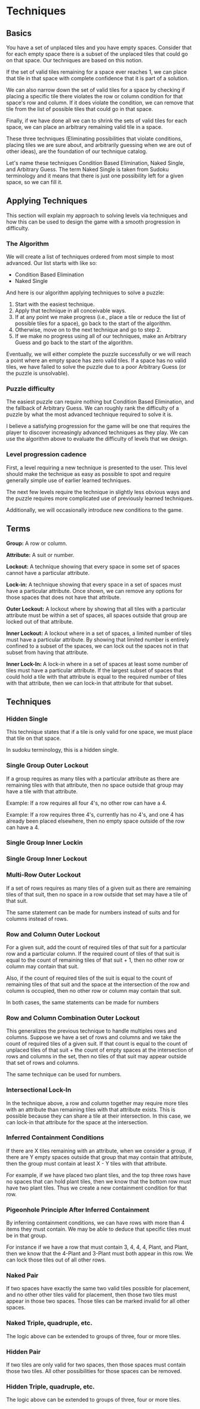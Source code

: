 # Techniques

## Basics

You have a set of unplaced tiles and you have empty spaces. Consider that for
each empty space there is a subset of the unplaced tiles that could go on that
space. Our techniques are based on this notion.

If the set of valid tiles remaining for a space ever reaches 1, we can place
that tile in that space with complete confidence that it is part of a solution.

We can also narrow down the set of valid tiles for a space by checking if
placing a specific tile there violates the row or column condition for that
space's row and column. If it does violate the condition, we can remove that
tile from the list of possible tiles that could go in that space.

Finally, if we have done all we can to shrink the sets of valid tiles for each
space, we can place an arbitrary remaining valid tile in a space.

These three techniques (Eliminating possibilities that violate conditions,
placing tiles we are sure about, and arbitrarily guessing when we are out of
other ideas), are the foundation of our technique catalog.

Let's name these techniques Condition Based Elimination, Naked Single, and
Arbitrary Guess. The term Naked Single is taken from Sudoku terminology and it
means that there is just one possibility left for a given space, so we can fill
it.

## Applying Techniques

This section will explain my approach to solving levels via techniques and how
this can be used to design the game with a smooth progression in difficulty.

### The Algorithm

We will create a list of techniques ordered from most simple to most advanced.
Our list starts with like so:
* Condition Based Elimination
* Naked Single

And here is our algorithm applying techniques to solve a puzzle:

1. Start with the easiest technique.
2. Apply that technique in all conceivable ways.
3. If at any point we make progress (i.e., place a tile or reduce the list of possible
tiles for a space), go back to the start of the algorithm.
4. Otherwise, move on to the next technique and go to step 2.
5. If we make no progress using all of our techniques, make an Arbitrary Guess
   and go back to the start of the algorithm.

Eventually, we will either complete the puzzle successfully or we will reach a
point where an empty space has zero valid tiles. If a space has no valid tiles,
we have failed to solve the puzzle due to a poor Arbitrary Guess (or the puzzle
is unsolvable).

### Puzzle difficulty

The easiest puzzle can require nothing but Condition Based Elimination, and the
fallback of Arbitrary Guess. We can roughly rank the difficulty of a puzzle by
what the most advanced technique required to solve it is.

I believe a satisfying progression for the game will be one that requires the
player to discover increasingly advanced techniques as they play. We can use the
algorithm above to evaluate the difficulty of levels that we design.

### Level progression cadence

First, a level requiring a new technique is presented to the user. This level
should make the technique as easy as possible to spot and require generally
simple use of earlier learned techniques.

The next few levels require the technique in slightly less obvious ways and
the puzzle requires more complicated use of previously learned techniques.

Additionally, we will occasionally introduce new conditions to the game.

## Terms

**Group:** A row or column.

**Attribute:** A suit or number.

**Lockout:** A technique showing that every space in some set of spaces cannot
have a particular attribute.

**Lock-in:** A technique showing that every space in a set of spaces must have a
particular attribute. Once shown, we can remove any options for those spaces
that does not have that attribute.

**Outer Lockout:** A lockout where by showing that all tiles with a
particular attribute must be within a set of spaces, all spaces outside that
group are locked out of that attribute.

**Inner Lockout:** A lockout where in a set of spaces, a limited number of tiles
must have a particular attribute. By showing that limited number is entirely
confined to a subset of the spaces, we can lock out the spaces not in that
subset from having that attribute.

**Inner Lock-In:** A lock-in where in a set of spaces at least some number of
tiles must have a particular attribute. If the largest subset of spaces that
could hold a tile with that attribute is equal to the required number of tiles
with that attribute, then we can lock-in that attribute for that subset.


## Techniques

### Hidden Single

This technique states that if a tile is only valid for one space, we must place
that tile on that space.

In sudoku terminology, this is a hidden single.

### Single Group Outer Lockout

If a group requires as many tiles with a particular attribute as there are
remaining tiles with that attribute, then no space outside that group may have a
tile with that attribute.

Example: If a row requires all four 4's, no other row can have a 4.

Example: If a row requires three 4's, currently has no 4's, and one 4 has
already been placed elsewhere, then no empty space outside of the row can have a
4.

### Single Group Inner Lockin

### Single Group Inner Lockout

### Multi-Row Outer Lockout

If a set of rows requires as many tiles of a given suit as there are remaining
tiles of that suit, then no space in a row outside that set may have a tile of
that suit.


The same statement can be made for numbers instead of suits and for columns
instead of rows.

### Row and Column Outer Lockout

For a given suit, add the count of required tiles of that suit for a particular
row and a particular column. If the required count of tiles of that suit is
equal to the count of remaining tiles of that suit + 1, then no other row or
column may contain that suit.

Also, if the count of required tiles of the suit is equal to the count of
remaining tiles of that suit and the space at the intersection of the row and
column is occupied, then no other row or column may contain that suit.

In both cases, the same statements can be made for numbers

### Row and Column Combination Outer Lockout

This generalizes the previous technique to handle multiples rows and columns.
Suppose we have a set of rows and columns and we take the count of required
tiles of a given suit. If that count is equal to the count of unplaced tiles of
that suit + the count of empty spaces at the intersection of rows and columns in
the set, then no tiles of that suit may appear outside that set of rows and
columns.

The same technique can be used for numbers.

### Intersectional Lock-In

In the technique above, a row and column together may require more tiles with an
attribute than remaining tiles with that attribute exists. This is possible
because they can share a tile at their intersection. In this case, we can
lock-in that attribute for the space at the intersection.

### Inferred Containment Conditions

If there are X tiles remaining with an attribute, when we consider a group, if
there are Y empty spaces outside that group that may contain that attribute,
then the group must contain at least X - Y tiles with that attribute.

For example, if we have placed two plant tiles, and the top three rows have no
spaces that can hold plant tiles, then we know that the bottom row must have two
plant tiles. Thus we create a new containment condition for that row.

### Pigeonhole Principle After Inferred Containment

By inferring containment conditions, we can have rows with more than 4 items
they must contain. We may be able to deduce that specific tiles must be in that
group.

For instance if we have a row that must contain 3, 4, 4, 4, Plant, and Plant,
then we know that the 4-Plant and 3-Plant must both appear in this row. We can
lock those tiles out of all other rows.

### Naked Pair

If two spaces have exactly the same two valid tiles possible for placement, and
no other other tiles valid for placement, then those two tiles must appear in
those two spaces. Those tiles can be marked invalid for all other spaces.

### Naked Triple, quadruple, etc.

The logic above can be extended to groups of three, four or more tiles.

### Hidden Pair

If two tiles are only valid for two spaces, then those spaces must contain those
two tiles. All other possibilities for those spaces can be removed.

### Hidden Triple, quadruple, etc.

The logic above can be extended to groups of three, four or more tiles.

